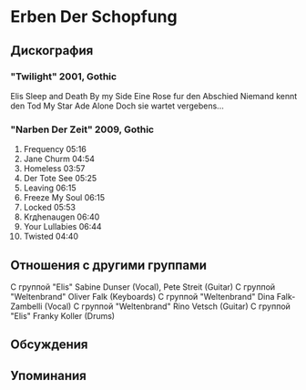 # Erben Der Schopfung



## Дискография

### "Twilight" 2001, Gothic

Elis
Sleep and Death
By my Side
Eine Rose fur den Abschied
Niemand kennt den Tod
My Star
Ade
Alone
Doch sie wartet vergebens... 



### "Narben Der Zeit" 2009, Gothic

1. Frequency 05:16 
2. Jane Churm 04:54 
3. Homeless 03:57 
4. Der Tote See 05:25 
5. Leaving 06:15
6. Freeze My Soul 06:15 
7. Locked 05:53 
8. Krдhenaugen 06:40
9. Your Lullabies 06:44 
10. Twisted 04:40 


## Отношения с другими группами

C группой "Elis" Sabine Dunser (Vocal), Pete Streit (Guitar)
C группой "Weltenbrand" Oliver Falk (Keyboards)
C группой "Weltenbrand" Dina Falk-Zambelli (Vocal)
C группой "Weltenbrand" Rino Vetsch (Guitar)
C группой "Elis" Franky Koller (Drums)

## Обсуждения


## Упоминания

